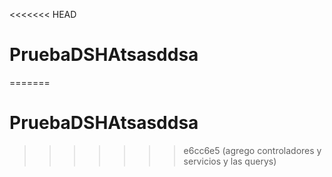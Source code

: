<<<<<<< HEAD
# PruebaDSHAtsasddsa
=======
# PruebaDSHAtsasddsa
>>>>>>> e6cc6e5 (agrego controladores y servicios y las querys)
